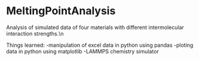 # MeltingPointAnalysis
Analysis of simulated data of four materials with different intermolecular interaction strengths.\n

Things learned:
-manipulation of excel data in python using pandas
-ploting data in python using matplotlib
-LAMMPS chemistry simulator
